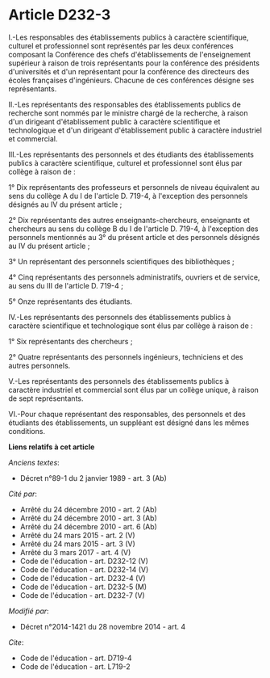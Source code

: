 # Article D232-3

I.-Les responsables des établissements publics à caractère scientifique, culturel et professionnel sont représentés par les
deux conférences composant la Conférence des chefs d'établissements de l'enseignement supérieur à raison de trois
représentants pour la conférence des présidents d'universités et d'un représentant pour la conférence des directeurs des
écoles françaises d'ingénieurs. Chacune de ces conférences désigne ses représentants. 

II.-Les représentants des responsables des établissements publics de recherche sont nommés par le ministre chargé de la
recherche, à raison d'un dirigeant d'établissement public à caractère scientifique et technologique et d'un dirigeant
d'établissement public à caractère industriel et commercial. 

III.-Les représentants des personnels et des étudiants des établissements publics à caractère scientifique, culturel et
professionnel sont élus par collège à raison de : 

1° Dix représentants des professeurs et personnels de niveau équivalent au sens du collège A du I de l'article D. 719-4, à
l'exception des personnels désignés au IV du présent article ; 

2° Dix représentants des autres enseignants-chercheurs, enseignants et chercheurs au sens du collège B du I de l'article D.
719-4, à l'exception des personnels mentionnés au 3° du présent article et des personnels désignés au IV du présent
article ; 

3° Un représentant des personnels scientifiques des bibliothèques ; 

4° Cinq représentants des personnels administratifs, ouvriers et de service, au sens du III de l'article D. 719-4 ; 

5° Onze représentants des étudiants. 

IV.-Les représentants des personnels des établissements publics à caractère scientifique et technologique sont élus par
collège à raison de : 

1° Six représentants des chercheurs ; 

2° Quatre représentants des personnels ingénieurs, techniciens et des autres personnels. 

V.-Les représentants des personnels des établissements publics à caractère industriel et commercial sont élus par un collège
unique, à raison de sept représentants. 

VI.-Pour chaque représentant des responsables, des personnels et des étudiants des établissements, un suppléant est désigné
dans les mêmes conditions.

**Liens relatifs à cet article**

_Anciens textes_:

  - Décret n°89-1 du 2 janvier 1989 - art. 3 (Ab)

_Cité par_:

  - Arrêté du 24 décembre 2010 - art. 2 (Ab)
  - Arrêté du 24 décembre 2010 - art. 3 (Ab)
  - Arrêté du 24 décembre 2010 - art. 6 (Ab)
  - Arrêté du 24 mars 2015 - art. 2 (V)
  - Arrêté du 24 mars 2015 - art. 3 (V)
  - Arrêté du 3 mars 2017 - art. 4 (V)
  - Code de l'éducation - art. D232-12 (V)
  - Code de l'éducation - art. D232-14 (V)
  - Code de l'éducation - art. D232-4 (V)
  - Code de l'éducation - art. D232-5 (M)
  - Code de l'éducation - art. D232-7 (V)

_Modifié par_:

  - Décret n°2014-1421 du 28 novembre 2014 - art. 4

_Cite_:

  - Code de l'éducation - art. D719-4
  - Code de l'éducation - art. L719-2
